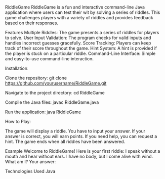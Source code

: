 RiddleGame
RiddleGame is a fun and interactive command-line Java application where users can test their wit by solving a series of riddles. This game challenges players with a variety of riddles and provides feedback based on their responses.

Features
Multiple Riddles: The game presents a series of riddles for players to solve.
User Input Validation: The program checks for valid inputs and handles incorrect guesses gracefully.
Score Tracking: Players can keep track of their score throughout the game.
Hint System: A hint is provided if the player is stuck on a particular riddle.
Command-Line Interface: Simple and easy-to-use command-line interaction.

Installation:

Clone the repository:
git clone https://github.com/yourusername/RiddleGame.git

Navigate to the project directory:
cd RiddleGame

Compile the Java files:
javac RiddleGame.java

Run the application:
java RiddleGame

How to Play:

The game will display a riddle.
You have to input your answer.
If your answer is correct, you will earn points.
If you need help, you can request a hint.
The game ends when all riddles have been answered.

Example
Welcome to RiddleGame!
Here is your first riddle:
I speak without a mouth and hear without ears. I have no body, but I come alive with wind. What am I?
Your answer: 

Technologies Used
Java

